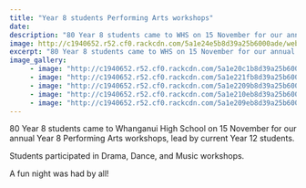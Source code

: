 ```yaml
---
title: "Year 8 students Performing Arts workshops"
date: 
description: "80 Year 8 students came to WHS on 15 November for our annual Year 8 Performing Arts workshops..."
image: http://c1940652.r52.cf0.rackcdn.com/5a1e24e5b8d39a25b6000ade/website-shot.jpg
excerpt: "80 Year 8 students came to WHS on 15 November for our annual Year 8 Performing Arts workshops..."
image_gallery:
     - image: "http://c1940652.r52.cf0.rackcdn.com/5a1e20c1b8d39a25b6000aba/23473178_384866458602365_110664794745128630_n.jpg"
     - image: "http://c1940652.r52.cf0.rackcdn.com/5a1e221fb8d39a25b6000ad6/23517981_384867191935625_190413086257457401_n.jpg"
     - image: "http://c1940652.r52.cf0.rackcdn.com/5a1e2209b8d39a25b6000ad4/23519319_384866898602321_2847605429545115150_n.jpg"
     - image: "http://c1940652.r52.cf0.rackcdn.com/5a1e210eb8d39a25b6000ac0/23517606_384866465269031_3371531881077566030_n.jpg"
     - image: "http://c1940652.r52.cf0.rackcdn.com/5a1e209eb8d39a25b6000ab6/23517707_384867408602270_6633216530360826771_n.jpg"
---
```


<p><span>80 Year 8 students came to Whanganui High School on 15 November for our annual Year 8 Performing Arts workshops, lead by current Year 12 students. </span></p>
<p><span>Students participated in Drama, Dance, and Music workshops.</span></p>
<p><span>A fun night was had by all!</span></p>

